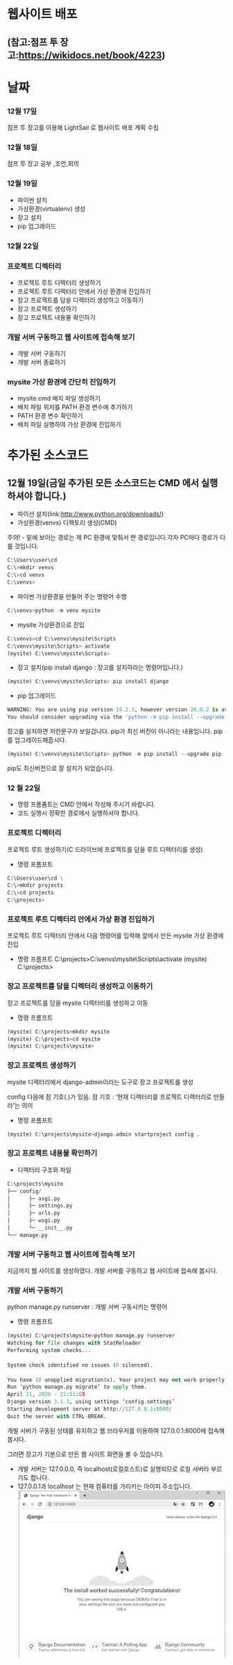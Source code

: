 # 웹사이트 배포
## (참고:점프 투 장고:https://wikidocs.net/book/4223)

# 날짜
### 12월 17일
점프 투 장고를 이용해 LightSail 로 웹사이트 배포 계획 수립
### 12월 18일
점프 투 장고 공부 ,조언,회의
### 12월 19일
- 파이썬 설치
- 가상환경(virtualenv) 생성
- 장고 설치
- pip 업그레이드
### 12월 22일
### 프로젝트 디렉터리
- 프로젝트 루트 디렉터리 생성하기
- 프로젝트 루트 디렉터리 안에서 가상 환경에 진입하기
- 장고 프로젝트를 담을 디렉터리 생성하고 이동하기
- 장고 프로젝트 생성하기
- 장고 프로젝트 내용물 확인하기
### 개발 서버 구동하고 웹 사이트에 접속해 보기
- 개발 서버 구동하기
- 개발 서버 종료하기
### mysite 가상 환경에 간단히 진입하기
- mysite.cmd 배치 파일 생성하기
- 배치 파일 위치를 PATH 환경 변수에 추가하기
- PATH 환경 변수 확인하기
- 배치 파일 실행하여 가상 환경에 진입하기


# 추가된 소스코드
## 12월 19일(금일 추가된 모든 소스코드는 CMD 에서 실행하셔야 합니다.)
- 파이선 설치(link:http://www.python.org/downloads/)
- 가상환경(venvs) 디렉토리 생성(CMD) 

주의! - 밑에 보이는 경로는 제 PC 환경에 맞춰서 짠 경로입니다.각자 PC마다 경로가 다를 것입니다.
```python
C:\Users\user\cd
C:\>mkdir venvs
C:\>cd venvs
C:\venvs>
```
- 파이썬 가상환경을 만들어 주는 명령어 수행
```python
C:\venvs>python -m venv mysite
```
- mysite 가상환경으로 진입
```python
C:\venvs>cd C:\venvs\mysite\Scripts
C:\venvs\mysite\Scripts> activate
(mysite) C:\venvs\mysite\Scripts>
```
- 장고 설치(pip install django : 장고를 설치하라는 명령어입니다.)
```python
(mysite) C:\venvs\mysite\Scripts> pip install django
```
- pip 업그레이드
```python
WARNING: You are using pip version 19.2.3, however version 20.0.2 is available.
You should consider upgrading via the 'python -m pip install --upgrade pip' command.
```
장고를 설치하면 저런문구가 보일겁니다. pip가 최신 버전이 아니라는 내용입니다. pip를 업그레이드해줍시다.
```python
(mysite) C:\venvs\mysite\Scripts> python -m pip install --upgrade pip
```
pip도 최신버전으로 잘 설치가 되었습니다.
### 12 월 22일
- 명령 프롬폼트는 CMD 안에서 작성해 주시기 바랍니다.
- 코드 실행시 정확한 경로에서 실행하셔야 합니다.
### 프로젝트 디렉터리
프로젝트 루트 생성하기(C 드라이브에 프로젝트를 담을 루트 디렉터리를 생성)
- 명령 프롬프트
```python
C:\Users\user\cd \
C:\>mkdir projects
C:\>cd projects
C:\projects>
```
### 프로젝트 루트 디렉터리 안에서 가상 환경 진입하기
프로젝트 루트 디렉터리 안에서 다음 명령어를 입력해 앞에서 만든 mysite 가상 환경에 진입
- 명령 프롬프트
C:\projects>C:\venvs\mysite\Scripts\activate
(mysite) C:\projects>
### 장고 프로젝트를 담을 디렉터리 생성하고 이동하기
장고 프로젝트를 담을 mysite 디렉터리를 생성하고 이동
- 명령 프롬프트
```python
(mysite) C:\projects>mkdir mysite
(mysite) C:\projects>cd mysite
(mysite) C:\projects\mysite>
```
### 장고 프로젝트 생성하기
mysite 디렉터리에서 django-admin이라는 도구로 장고 프로젝트를 생성

config 다음에 점 기호(.)가 있음. 점 기호 : ‘현재 디렉터리를 프로젝트 디렉터리로 만들라’는 의미
- 명령 프롬프트
```python
(mysite) C:\projects\mysite>django-admin startproject config .
```
### 장고 프로젝트 내용물 확인하기
- 디렉터리 구조와 파일
```python
C:\projects\mysite
├── config/
│      ├─ asgi.py
│      ├─ settings.py
│      ├─ urls.py
│      ├─ wsgi.py
│      └─ __init__.py
└── manage.py
```  
### 개발 서버 구동하고 웹 사이트에 접속해 보기
지금까지 웹 사이트를 생성하였다. 개발 서버를 구동하고 웹 사이트에 접속해 봅시다.
### 개발 서버 구동하기
python manage.py runserver : 개발 서버 구동시키는 명령어
- 명령 프롬프트
```python
(mysite) C:\projects\mysite>python manage.py runserver
Watching for file changes with StatReloader
Performing system checks...

System check identified no issues (0 silenced).

You have 18 unapplied migration(s). Your project may not work properly until you apply the migrations for app(s): admin, auth, contenttypes, sessions.
Run ‘python manage.py migrate’ to apply them.
April 21, 2020 - 21:51:03
Django version 3.1.3, using settings ‘config.settings’
Starting development server at http://127.0.0.1:8000/
Quit the server with CTRL-BREAK.
```
개발 서버가 구동된 상태를 유지하고 웹 브라우저를 이용하여 127.0.0.1:8000에 접속해 봅시다.

그러면 장고가 기본으로 만든 웹 사이트 화면을 볼 수 있습니다.
- 개발 서버는 127.0.0.0, 즉 localhost(로컬호스트)로 실행되므로 로컬 서버라 부르기도 합니다.
- 127.0.0.1과 localhost 는 현재 컴퓨터를 가리키는 아이피 주소입니다.
![](/img/runserver.png)